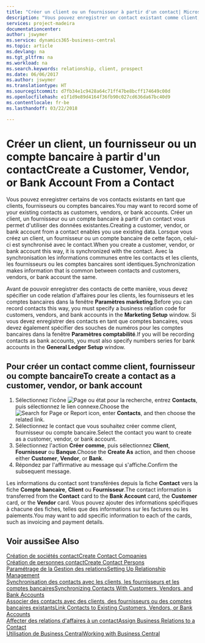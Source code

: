 ```yaml
---
title: "Créer un client ou un fournisseur à partir d'un contact| Microsoft Docs"
description: "Vous pouvez enregistrer un contact existant comme client, fournisseur, ou compte bancaire à l'aide des données existantes et spécifier une relation d'affaires."
services: project-madeira
documentationcenter: 
author: jswymer
ms.service: dynamics365-business-central
ms.topic: article
ms.devlang: na
ms.tgt_pltfrm: na
ms.workload: na
ms.search.keywords: relationship, client, prospect
ms.date: 06/06/2017
ms.author: jswymer
ms.translationtype: HT
ms.sourcegitcommit: d7fb34e1c9428a64c71ff47be8bcff174649c00d
ms.openlocfilehash: e1f1d9e89d4164f36fb90c027cd636da67bc40d9
ms.contentlocale: fr-be
ms.lasthandoff: 03/22/2018

---
```

# <a name="create-a-customer-vendor-or-bank-account-from-a-contact"></a><span data-ttu-id="271a8-103">Créer un client, un fournisseur ou un compte bancaire à partir d'un contact</span><span class="sxs-lookup"><span data-stu-id="271a8-103">Create a Customer, Vendor, or Bank Account From a Contact</span></span>
<span data-ttu-id="271a8-104">Vous pouvez enregistrer certains de vos contacts existants en tant que clients, fournisseurs ou comptes bancaires.</span><span class="sxs-lookup"><span data-stu-id="271a8-104">You may want to record some of your existing contacts as customers, vendors, or bank accounts.</span></span> <span data-ttu-id="271a8-105">Créer un client, un fournisseur ou un compte bancaire à partir d'un contact vous permet d'utiliser des données existantes.</span><span class="sxs-lookup"><span data-stu-id="271a8-105">Creating a customer, vendor, or bank account from a contact enables you use existing data.</span></span> <span data-ttu-id="271a8-106">Lorsque vous créez un client, un fournisseur ou un compte bancaire de cette façon, celui-ci est synchronisé avec le contact.</span><span class="sxs-lookup"><span data-stu-id="271a8-106">When you create a customer, vendor, or bank account this way, it is synchronized with the contact.</span></span> <span data-ttu-id="271a8-107">Avec la synchronisation les informations communes entre les contacts et les clients, les fournisseurs ou les comptes bancaires sont identiques.</span><span class="sxs-lookup"><span data-stu-id="271a8-107">Synchronization makes information that is common between contacts and customers, vendors, or bank account the same.</span></span>

<span data-ttu-id="271a8-108">Avant de pouvoir enregistrer des contacts de cette manière, vous devez spécifier un code relation d'affaires pour les clients, les fournisseurs et les comptes bancaires dans la fenêtre **Paramètres marketing**.</span><span class="sxs-lookup"><span data-stu-id="271a8-108">Before you can record contacts this way, you must specify a business relation code for customers, vendors, and bank accounts in the **Marketing Setup** window.</span></span> <span data-ttu-id="271a8-109">Si vous devez enregistrer des contacts en tant que comptes bancaires, vous devez également spécifier des souches de numéros pour les comptes bancaires dans la fenêtre **Paramètres comptabilité**.</span><span class="sxs-lookup"><span data-stu-id="271a8-109">If you will be recording contacts as bank accounts, you must also specify numbers series for bank accounts in the **General Ledger Setup** window.</span></span>

## <a name="to-create-a-contact-as-a-customer-vendor-or-bank-account"></a><span data-ttu-id="271a8-110">Pour créer un contact comme client, fournisseur ou compte bancaire</span><span class="sxs-lookup"><span data-stu-id="271a8-110">To create a contact as a customer, vendor, or bank account</span></span>
1. <span data-ttu-id="271a8-111">Sélectionnez l'icône ![Page ou état pour la recherche](media/ui-search/search_small.png "Page ou état pour la recherche"), entrez **Contacts**, puis sélectionnez le lien connexe.</span><span class="sxs-lookup"><span data-stu-id="271a8-111">Choose the ![Search for Page or Report](media/ui-search/search_small.png "Search for Page or Report icon") icon, enter **Contacts**, and then choose the related link.</span></span>
2. <span data-ttu-id="271a8-112">Sélectionnez le contact que vous souhaitez créer comme client, fournisseur ou compte bancaire.</span><span class="sxs-lookup"><span data-stu-id="271a8-112">Select the contact you want to create as a customer, vendor, or bank account.</span></span>
3. <span data-ttu-id="271a8-113">Sélectionnez l'action **Créer comme**, puis sélectionnez **Client**, **Fournisseur** ou **Banque**.</span><span class="sxs-lookup"><span data-stu-id="271a8-113">Choose the **Create As** action, and then choose either **Customer**, **Vendor**, or **Bank**.</span></span>
4. <span data-ttu-id="271a8-114">Répondez par l'affirmative au message qui s'affiche.</span><span class="sxs-lookup"><span data-stu-id="271a8-114">Confirm the subsequent message.</span></span>

<span data-ttu-id="271a8-115">Les informations du contact sont transférées depuis la fiche **Contact** vers la fiche **Compte bancaire**, **Client** ou **Fournisseur**.</span><span class="sxs-lookup"><span data-stu-id="271a8-115">The contact information is transferred from the **Contact** card to the **Bank Account** card, the **Customer** card, or the **Vendor** card.</span></span> <span data-ttu-id="271a8-116">Vous pouvez ajouter des informations spécifiques à chacune des fiches, telles que des informations sur les factures ou les paiements.</span><span class="sxs-lookup"><span data-stu-id="271a8-116">You may want to add specific information to each of the cards, such as invoicing and payment details.</span></span>

## <a name="see-also"></a><span data-ttu-id="271a8-117">Voir aussi</span><span class="sxs-lookup"><span data-stu-id="271a8-117">See Also</span></span>
[<span data-ttu-id="271a8-118">Création de sociétés contact</span><span class="sxs-lookup"><span data-stu-id="271a8-118">Create Contact Companies</span></span>](marketing-create-contact-companies.md)  
[<span data-ttu-id="271a8-119">Création de personnes contact</span><span class="sxs-lookup"><span data-stu-id="271a8-119">Create Contact Persons</span></span>](marketing-create-contact-persons.md)  
[<span data-ttu-id="271a8-120">Paramétrage de la Gestion des relations</span><span class="sxs-lookup"><span data-stu-id="271a8-120">Setting Up Relationship Management</span></span>](marketing-setup-marketing.md)  
[<span data-ttu-id="271a8-121">Synchronisation des contacts avec les clients, les fournisseurs et les comptes bancaires</span><span class="sxs-lookup"><span data-stu-id="271a8-121">Synchronizing Contacts With Customers, Vendors, and Bank Accounts</span></span>](marketing-synchronize-contacts-customers-vendors-bank-accounts.md)  
[<span data-ttu-id="271a8-122">Associer des contacts avec des clients, des fournisseurs ou des comptes bancaires existants</span><span class="sxs-lookup"><span data-stu-id="271a8-122">Link Contacts to Existing Customers, Vendors, or Bank Accounts</span></span>](marketing-how-link-contact.md)  
[<span data-ttu-id="271a8-123">Affecter des relations d'affaires à un contact</span><span class="sxs-lookup"><span data-stu-id="271a8-123">Assign Business Relations to a Contact</span></span>](marketing-business-relations.md#AssignBusRelContact)  
[<span data-ttu-id="271a8-124">Utilisation de Business Central</span><span class="sxs-lookup"><span data-stu-id="271a8-124">Working with Business Central</span></span>](ui-work-product.md)

